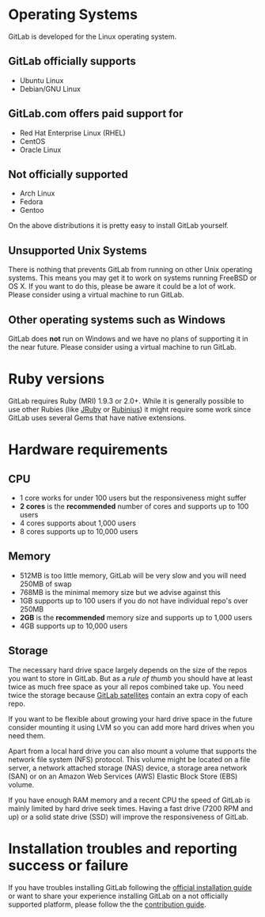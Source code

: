 # Operating Systems

GitLab is developed for the Linux operating system.

## GitLab officially supports

- Ubuntu Linux
- Debian/GNU Linux

## GitLab.com offers paid support for

- Red Hat Enterprise Linux (RHEL)
- CentOS
- Oracle Linux

## Not officially supported

- Arch Linux
- Fedora
- Gentoo

On the above distributions it is pretty easy to install GitLab yourself.

## Unsupported Unix Systems

There is nothing that prevents GitLab from running on other Unix operating systems.
This means you may get it to work on systems running FreeBSD or OS X.
If you want to do this, please be aware it could be a lot of work.
Please consider using a virtual machine to run GitLab.

## Other operating systems such as Windows

GitLab does **not** run on Windows and we have no plans of supporting it in the near future.
Please consider using a virtual machine to run GitLab.


# Ruby versions

GitLab requires Ruby (MRI) 1.9.3 or 2.0+.
While it is generally possible to use other Rubies
(like [JRuby](http://jruby.org/) or [Rubinius](http://rubini.us/))
it might require some work since GitLab uses several Gems that have native extensions.


# Hardware requirements

## CPU

- 1 core works for under 100 users but the responsiveness might suffer
- **2 cores** is the **recommended** number of cores and supports up to 100 users
- 4 cores supports about 1,000 users
- 8 cores supports up to 10,000 users

## Memory

- 512MB is too little memory, GitLab will be very slow and you will need 250MB of swap
- 768MB is the minimal memory size but we advise against this
- 1GB supports up to 100 users if you do not have individual repo's over 250MB
- **2GB** is the **recommended** memory size and supports up to 1,000 users
- 4GB supports up to 10,000 users

## Storage

The necessary hard drive space largely depends on the size of the repos you want
to store in GitLab. But as a *rule of thumb* you should have at least twice as much
free space as your all repos combined take up. You need twice the storage because [GitLab satellites](structure.md) contain an extra copy of each repo.

If you want to be flexible about growing your hard drive space in the future consider mounting it using LVM so you can add more hard drives when you need them.

Apart from a local hard drive you can also mount a volume that supports the network file system (NFS) protocol. This volume might be located on a file server, a network attached storage (NAS) device, a storage area network (SAN) or on an Amazon Web Services (AWS) Elastic Block Store (EBS) volume.

If you have enough RAM memory and a recent CPU the speed of GitLab is mainly limited by hard drive seek times. Having a fast drive (7200 RPM and up) or a solid state drive (SSD) will improve the responsiveness of GitLab.

# Installation troubles and reporting success or failure

If you have troubles installing GitLab following the [official installation guide](installation.md)
or want to share your experience installing GitLab on a not officially supported
platform, please follow the the [contribution guide](/CONTRIBUTING.md).
